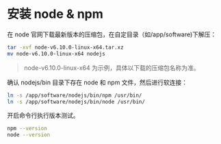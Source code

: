 # 安装 node & npm

在 node 官网下载最新版本的压缩包，在自定目录（如/app/software)下解压：

~~~bash
tar -xvf node-v6.10.0-linux-x64.tar.xz   
mv node-v6.10.0-linux-x64 nodejs 
~~~

> node-v6.10.0-linux-x64 为示例，具体以下载的压缩包名称为准。

确认 nodejs/bin 目录下存在 node 和 npm 文件，然后进行软连接：

~~~bash
ln -s /app/software/nodejs/bin/npm /usr/bin/
ln -s /app/software/nodejs/bin/node /usr/bin/
~~~

开启命令行执行版本测试。

~~~bash
npm --version
node --version
~~~
